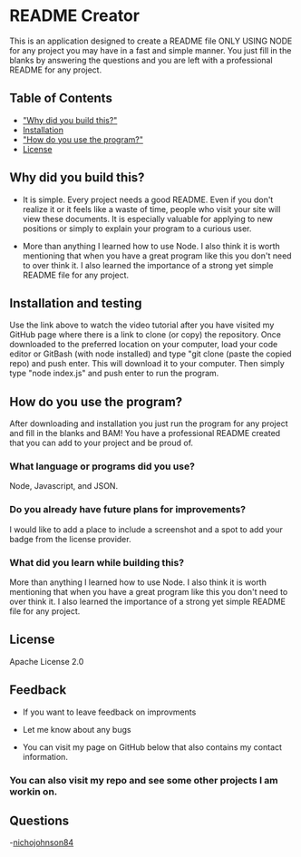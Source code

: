# README Creator

This is an application designed to create a README file ONLY USING NODE for any project you may have in a fast and simple manner. You just fill in the blanks by answering the questions and you are left with a professional README for any project.

## Table of Contents

- ["Why did you build this?"](#reason)
- [Installation](#installation)
- ["How do you use the program?"](#usage)
- [License](#license)

## Why did you build this?

- It is simple. Every project needs a good README. Even if you don't realize it or it feels like a waste of time, people who visit your site will view these documents. It is especially valuable for applying to new positions or simply to explain your program to a curious user.

- More than anything I learned how to use Node. I also think it is worth mentioning that when you have a great program like this you don't need to over think it. I also learned the importance of a strong yet simple README file for any project.

## Installation and testing

Use the link above to watch the video tutorial after you have visited my GitHub page where there is a link to clone (or copy) the repository. Once downloaded to the preferred location on your computer, load your code editor or GitBash (with node installed) and type "git clone (paste the copied repo) and push enter. This will download it to your computer. Then simply type "node index.js" and push enter to run the program.

## How do you use the program?

After downloading and installation you just run the program for any project and fill in the blanks and BAM! You have a professional README created that you can add to your project and be proud of.

### What language or programs did you use?

Node, Javascript, and JSON.

### Do you already have future plans for improvements?

I would like to add a place to include a screenshot and a spot to add your badge from the license provider.

### What did you learn while building this?

More than anything I learned how to use Node. I also think it is worth mentioning that when you have a great program like this you don't need to over think it. I also learned the importance of a strong yet simple README file for any project.

## License

Apache License 2.0

## Feedback

- If you want to leave feedback on improvments

- Let me know about any bugs

- You can visit my page on GitHub below that also contains my contact information.

### You can also visit my repo and see some other projects I am workin on.

## Questions

-[nichojohnson84](https://github.com/nichojohnson84)
